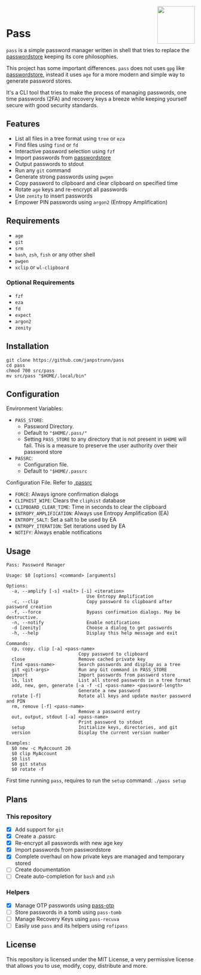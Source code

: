 <img src="https://git.disroot.org/janpstrunn/images/raw/branch/main/pass.png" align="right" height="100"/>
<br>

<h1 align="left">Pass</h1>

`pass` is a simple password manager written in shell that tries to replace the [passwordstore](https://www.passwordstore.org/) keeping its core philosophies.

This project has some important differences. `pass` does not uses `gpg` like [passwordstore](https://www.passwordstore.org/), instead it uses `age` for a more modern and simple way to generate password stores.

It's a CLI tool that tries to make the process of managing passwords, one time passwords (2FA) and recovery keys a breeze while keeping yourself secure with good security standards.

## Features

- List all files in a tree format using `tree` or `eza`
- Find files using `find` or `fd`
- Interactive password selection using `fzf`
- Import passwords from [passwordstore](https://www.passwordstore.org/)
- Output passwords to stdout
- Run any `git` command
- Generate strong passwords using `pwgen`
- Copy password to clipboard and clear clipboard on specified time
- Rotate `age` keys and re-encrypt all passwords
- Use `zenity` to insert passwords
- Empower PIN passwords using `argon2` (Entropy Amplification)

## Requirements

- `age`
- `git`
- `srm`
- `bash`, `zsh`, `fish` or any other shell
- `pwgen`
- `xclip` or `wl-clipboard`

### Optional Requirements

- `fzf`
- `eza`
- `fd`
- `expect`
- `argon2`
- `zenity`

## Installation

```
git clone https://github.com/janpstrunn/pass
cd pass
chmod 700 src/pass
mv src/pass "$HOME/.local/bin"
```

## Configuration

Environment Variables:

- `PASS_STORE`:
  - Password Directory.
  - Default to `"$HOME/.pass/"`
  - Setting `PASS_STORE` to any directory that is not present in `$HOME` will fail. This is a measure to preserve the user authority over their password store
- `PASSRC`:
  - Configuration file.
  - Default to `"$HOME/.passrc`

Configuration File. Refer to [.passrc](https://github.com/janpstrunn/pass/blob/main/.passrc)

- `FORCE`: Always ignore confirmation dialogs
- `CLIPHIST_WIPE`: Clears the `cliphist` database
- `CLIPBOARD_CLEAR_TIME`: Time in seconds to clear the clipboard
- `ENTROPY_AMPLIFICATION`: Always use Entropy Amplification (EA)
- `ENTROPY_SALT`: Set a salt to be used by EA
- `ENTROPY_ITERATION`: Set iterations used by EA
- `NOTIFY`: Always enable notifications

## Usage

```
Pass: Password Manager

Usage: $0 [options] <command> [arguments]

Options:
  -a, --amplify [-s] <salt> [-i] <iteration>
                              Use Entropy Amplification
  -c, --clip                  Copy password to clipboard after password creation
  -f, --force                 Bypass confirmation dialogs. May be destructive.
  -n, --notify                Enable notifications
  -d [zenity]                 Choose a dialog to get passwords
  -h, --help                  Display this help message and exit

Commands:
  cp, copy, clip [-a] <pass-name>
                           Copy password to clipboard
  close                    Remove cached private key
  find <pass-name>         Search passwords and display as a tree
  git <git-args>           Run any Git command in PASS_STORE
  import                   Import passwords from password store
  ls, list                 List all stored passwords in a tree format
  add, new, gen, generate [-a -f -c] <pass-name> <password-length>
                           Generate a new password
  rotate [-f]              Rotate all keys and update master password and PIN
  rm, remove [-f] <pass-name>
                           Remove a password entry
  out, output, stdout [-a] <pass-name>
                           Print password to stdout
  setup                    Initialize keys, directories, and git
  version                  Display the current version number

Examples:
  $0 new -c MyAccount 20
  $0 clip MyAccount
  $0 list
  $0 git status
  $0 rotate -f
```

First time running `pass`, requires to run the `setup` command: `./pass setup`

## Plans

### This repository

- [x] Add support for `git`
- [x] Create a .passrc
- [x] Re-encrypt all passwords with new age key
- [x] Import passwords from passwordstore
- [x] Complete overhaul on how private keys are managed and temporary stored
- [ ] Create documentation
- [ ] Create auto-completion for `bash` and `zsh`

### Helpers

- [x] Manage OTP passwords using [pass-otp](https://github.com/janpstrunn/pass-otp)
- [ ] Store passwords in a tomb using `pass-tomb`
- [ ] Manage Recovery Keys using `pass-recuva`
- [ ] Easily use `pass` and its helpers using `rofipass`

## License

This repository is licensed under the MIT License, a very permissive license that allows you to use, modify, copy, distribute and more.

